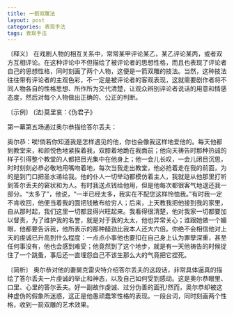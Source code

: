 ```yaml
---
title: 一箭双雕法
layout: post
categories: 表现手法
tags: 表现手法
---
```


〔释义〕 在戏剧人物的相互关系中，常常某甲评论某乙，某乙评论某丙，或者双方互相评论。在这种评论中不但描绘了被评论者的思想性格，而且也表现了评论者自己的思想性格，同时刻画了两个人物，这便是一箭双雕的技法。当然，这种技法往往带有评论者的主观色彩，不一定是被评论者的客观表现，这就需要剧作者将不同人物各自的性格思想、所作所为交代清楚，让观众辨别评论者说话的用意和情感态度，然后对每个人物做出正确的、公正的判断。

〔示例〕 (法)莫里哀：《伪君子》

第一幕第五场通过奥尔恭描绘答尔丢夫：

奥尔恭：唉!倘若你知道我是怎样遇见的他，你也会像我这样地爱他的。每天他都到教堂来，和颜悦色地紧挨着我，双膝着地跪在我面前；他向天祷告时那种热诚的样子引得整个教堂的人都把目光集中在他身上；他一会儿长叹，一会儿闭目沉思，时时刻刻必恭必敬地用嘴吻着地，每次当我走出教堂，他必抢着走在我的前面，为的是到门口把圣水递给我。他的仆人一切举动都模仿着主人，我就是从他那里打听到答尔丢夫的窘状和为人。有时我送点钱给他用，但是他每次都很客气地退还我一部分。“太多了”，他说，“一半已经太多，我实在不配您这样怜恤我。”有时我一定不肯收回，他便当着我的面把钱散布给穷人；后来，上天教我把他接到我的家里，自从那时起，我们这里一切都显得兴旺起来。我看得很清楚，他对我家一切都要加以督责，为了维护我的名誉，就是对于我的太太，他也异常关心；谁跟她做一个媚眼，他都要告诉我，他所表示的那种醋劲比我本人还大六倍。你绝不会相信他对上天的虔诚已升高到什么程度：一点点小事他也要扣在自己身上认为罪孽深重，甚至任何事没有，他也会感到难受；他竟然到了这个地步，就是有一天他祷告的时候捉住了一个跳蚤，事后还一直埋怨自己不该生那么大的气竟把它捏死。

〔简析〕 奥尔恭对他的妻舅克雷央特介绍答尔丢夫的这段话，非常具体逼真的描绘了答尔丢夫一片虔诚的举止和神态，以及自己如何受到感动。这是奥尔恭眼里、口里、心里的答尔丢夫。好一副故作虔诚、过分伪善的面孔!然而，奥尔恭却被这种虚伪的假象所迷惑，这正是他愚顽蠢笨性格的表现。一段台词，同时刻画两个性格，收到一箭双雕的艺术效果。 